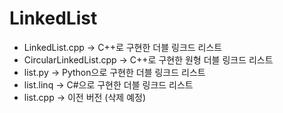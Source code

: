 # LinkedList
* LinkedList.cpp -> C++로 구현한 더블 링크드 리스트
* CircularLinkedList.cpp -> C++로 구현한 원형 더블 링크드 리스트
* list.py -> Python으로 구현한 더블 링크드 리스트 
* list.linq -> C#으로 구현한 더블 링크드 리스트
* list.cpp -> 이전 버전 (삭제 예정)
